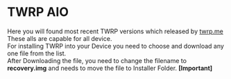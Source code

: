 # TWRP AIO
Here you will found most recent TWRP versions which released by [twrp.me](https://twrp.me/)  
These alls are capable for all device.  
For installing TWRP into your Device you need to choose and download any one file from the list.  
After Downloading the file, you need to change the filename to **recovery.img** and needs to move the file to Installer Folder. **[Important]**  
